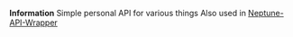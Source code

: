 **Information**
Simple personal API for various things
Also used in [Neptune-API-Wrapper](https://www.npmjs.com/package/neptune-api-wrapper)

